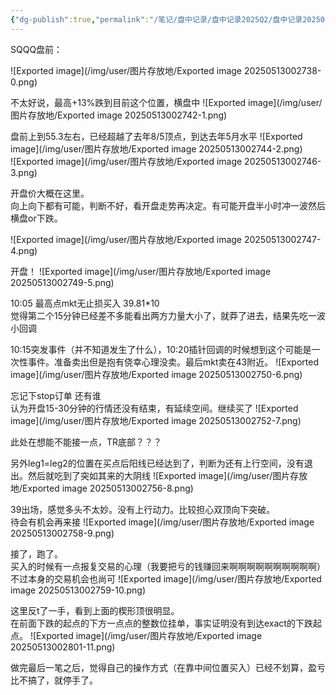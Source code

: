 ```yaml
---
{"dg-publish":true,"permalink":"/笔记/盘中记录/盘中记录2025Q2/盘中记录202504/20250407盘中记录/"}
---
```


SQQQ盘前：

![Exported image](/img/user/图片存放地/Exported image 20250513002738-0.png)

不太好说，最高+13%跌到目前这个位置，横盘中
 ![Exported image](/img/user/图片存放地/Exported image 20250513002742-1.png)

盘前上到55.3左右，已经超越了去年8/5顶点，到达去年5月水平
 ![Exported image](/img/user/图片存放地/Exported image 20250513002744-2.png)  
![Exported image](/img/user/图片存放地/Exported image 20250513002746-3.png)

开盘价大概在这里。  
向上向下都有可能，判断不好，看开盘走势再决定。有可能开盘半小时冲一波然后横盘or下跌。

![Exported image](/img/user/图片存放地/Exported image 20250513002747-4.png)  

开盘！
 ![Exported image](/img/user/图片存放地/Exported image 20250513002749-5.png)

10:05 最高点mkt无止损买入 39.81*10  
觉得第二个15分钟已经差不多能看出两方力量大小了，就莽了进去，结果先吃一波小回调
 
10:15突发事件（并不知道发生了什么），10:20插针回调的时候想到这个可能是一次性事件。准备卖出但是抱有侥幸心理没卖。最后mkt卖在43附近。
 ![Exported image](/img/user/图片存放地/Exported image 20250513002750-6.png)

忘记下stop订单 还有谁  
认为开盘15-30分钟的行情还没有结束，有延续空间。继续买了
 ![Exported image](/img/user/图片存放地/Exported image 20250513002752-7.png)

此处在想能不能接一点，TR底部？？？
 
另外leg1=leg2的位置在买点后阳线已经达到了，判断为还有上行空间，没有退出。然后就吃到了突如其来的大阴线
 ![Exported image](/img/user/图片存放地/Exported image 20250513002756-8.png)

39出场，感觉多头不太妙。没有上行动力。比较担心双顶向下突破。  
待会有机会再来接
 ![Exported image](/img/user/图片存放地/Exported image 20250513002758-9.png)

接了，跑了。  
买入的时候有一点报复交易的心理（我要把亏的钱赚回来啊啊啊啊啊啊啊啊啊啊）  
不过本身的交易机会也尚可
 ![Exported image](/img/user/图片存放地/Exported image 20250513002759-10.png)  

这里反t了一手，看到上面的楔形顶很明显。  
在前面下跌的起点的下方一点点的整数位挂单，事实证明没有到达exact的下跌起点。
 ![Exported image](/img/user/图片存放地/Exported image 20250513002801-11.png)

做完最后一笔之后，觉得自己的操作方式（在靠中间位置买入）已经不划算，盈亏比不搞了，就停手了。